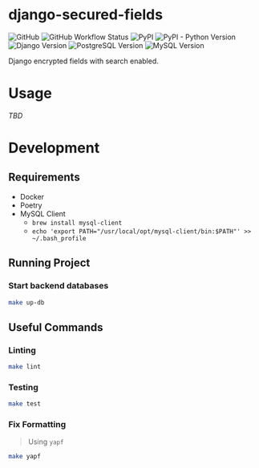 # django-secured-fields

![GitHub](https://img.shields.io/github/license/C0D1UM/django-secured-fields)
![GitHub Workflow Status](https://img.shields.io/github/workflow/status/C0D1UM/django-secured-fields/CI)
![PyPI](https://img.shields.io/pypi/v/django-secured-fields)
![PyPI - Python Version](https://img.shields.io/pypi/pyversions/django-secured-fields)
![Django Version](https://img.shields.io/badge/django-3.1%20%7C%203.2-blue)
![PostgreSQL Version](https://img.shields.io/badge/postgres-12.9%20%7C%2013.5%20%7C%2014.1-blue)
![MySQL Version](https://img.shields.io/badge/mysql-5.7%20%7C%208.0-blue)

Django encrypted fields with search enabled.

# Usage

_TBD_

# Development

## Requirements

- Docker
- Poetry
- MySQL Client
  - `brew install mysql-client`
  - `echo 'export PATH="/usr/local/opt/mysql-client/bin:$PATH"' >> ~/.bash_profile`

## Running Project

### Start backend databases

```bash
make up-db
```

## Useful Commands

### Linting

```bash
make lint
```

### Testing

```bash
make test
```

### Fix Formatting

> Using `yapf`

```bash
make yapf
```
